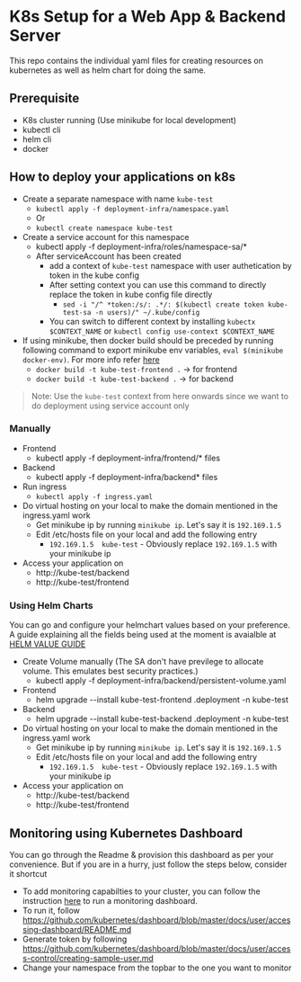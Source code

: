 # K8s Setup for a Web App & Backend Server

This repo contains the individual yaml files for creating resources on kubernetes as well as helm chart for doing the same.

## Prerequisite
- K8s cluster running (Use minikube for local development)
- kubectl cli
- helm cli
- docker

## How to deploy your applications on k8s
- Create a separate namespace with name `kube-test`
  - `kubectl apply -f deployment-infra/namespace.yaml`
  - Or
  - `kubectl create namespace kube-test`
- Create a service account for this namespace
  - kubectl apply -f deployment-infra/roles/namespace-sa/*
  - After serviceAccount has been created
    - add a context of `kube-test` namespace with user authetication by token in the kube config
    - After setting context you can use this command to directly replace the token in kube config file directly
      - `sed -i "/^ *token:/s/: .*/: $(kubectl create token kube-test-sa -n users)/" ~/.kube/config`
    - You can switch to different context by installing `kubectx $CONTEXT_NAME` or `kubectl config use-context $CONTEXT_NAME`
- If using minikube, then docker build should be preceded by running following command to export minikube env variables, `eval $(minikube docker-env)`. For more info refer [here](https://stackoverflow.com/questions/52310599/what-does-minikube-docker-env-mean)
  - `docker build -t kube-test-frontend .` -> for frontend 
  - `docker build -t kube-test-backend .` -> for backend 

> Note: Use the `kube-test` context from here onwards since we want to do deployment using service account only

### Manually
- Frontend
  - kubectl apply -f deployment-infra/frontend/* files
- Backend
  - kubectl apply -f deployment-infra/backend* files
- Run ingress
  - `kubectl apply -f ingress.yaml`
- Do virtual hosting on your local to make the domain mentioned in the ingress.yaml work
  - Get minikube ip by running `minikube ip`. Let's say it is `192.169.1.5`
  - Edit /etc/hosts file on your local and add the following entry
    - `192.169.1.5  kube-test` - Obviously replace `192.169.1.5` with your minikube ip
- Access your application on
  - http://kube-test/backend
  - http://kube-test/frontend

### Using Helm Charts
You can go and configure your helmchart values based on your preference. A guide explaining all the fields being used at the moment is avaialble at [HELM VALUE GUIDE](Helm.md)
- Create Volume manually (The SA don't have previlege to allocate volume. This emulates best security practices.)
  - kubectl apply -f deployment-infra/backend/persistent-volume.yaml
- Frontend
  - helm upgrade --install kube-test-frontend .deployment -n kube-test
- Backend
  - helm upgrade --install kube-test-backend .deployment -n kube-test
- Do virtual hosting on your local to make the domain mentioned in the ingress.yaml work
  - Get minikube ip by running `minikube ip`. Let's say it is `192.169.1.5`
  - Edit /etc/hosts file on your local and add the following entry
    - `192.169.1.5  kube-test` - Obviously replace `192.169.1.5` with your minikube ip
- Access your application on
  - http://kube-test/backend
  - http://kube-test/frontend

## Monitoring using Kubernetes Dashboard
You can go through the Readme & provision this dashboard as per your convenience. But if you are in a hurry, just follow the steps below, consider it shortcut
- To add monitoring capabilties to your cluster, you can follow the instruction [here](https://github.com/kubernetes/dashboard?tab=readme-ov-file#installation) to run a monitoring dashboard.
- To run it, follow https://github.com/kubernetes/dashboard/blob/master/docs/user/accessing-dashboard/README.md
- Generate token by following https://github.com/kubernetes/dashboard/blob/master/docs/user/access-control/creating-sample-user.md
- Change your namespace from the topbar to the one you want to monitor